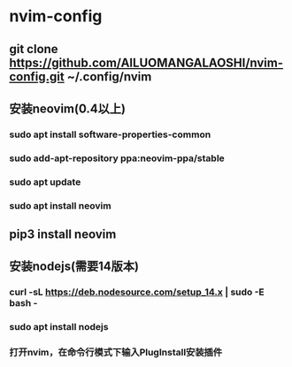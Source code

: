 # nvim-config
## git clone https://github.com/AILUOMANGALAOSHI/nvim-config.git ~/.config/nvim
## 安装neovim(0.4以上)
### sudo apt install software-properties-common
### sudo add-apt-repository ppa:neovim-ppa/stable
### sudo apt update
### sudo apt install neovim
## pip3 install neovim
## 安装nodejs(需要14版本)
### curl -sL https://deb.nodesource.com/setup_14.x | sudo -E bash -
### sudo apt install nodejs
### 打开nvim，在命令行模式下输入PlugInstall安装插件
